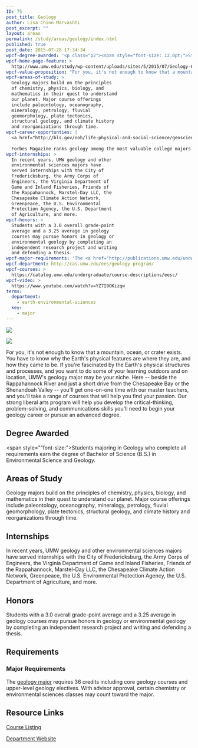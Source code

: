 ```yaml
---
ID: 75
post_title: Geology
author: Lisa Chinn Marvashti
post_excerpt: ""
layout: areas
permalink: /study/areas/geology/index.html
published: true
post_date: 2015-07-28 17:34:34
wpcf-degree-awarded: '<p class="p2"><span style="font-size: 12.0pt;">Students majoring in Geology who complete all requirements earn the degree of Bachelor of Science (B.S.) in Environmental Science and Geology.</span></p>'
wpcf-home-page-feature: >
  http://www.umw.edu/study/wp-content/uploads/sites/5/2015/07/Geology-6e.jpg
wpcf-value-proposition: "For you, it's not enough to know that a mountain, ocean, or crater exists. You have to know why the Earth's physical features are where they are, and how they came to be. If you're fascinated by the Earth's physical structures and processes, and you want to do some of your learning outdoors and on location, UMW's geology major may be your niche. Here -- beside the Rappahannock River and just a short drive from the Chesapeake Bay or the Shenandoah Valley -- you'll get one-on-one time with our master teachers, and you'll take a range of courses that will help you find your passion. Our strong liberal arts program will help you develop the critical-thinking, problem-solving, and communications skills you'll need to begin your geology career or pursue an advanced degree."
wpcf-areas-of-study: >
  Geology majors build on the principles
  of chemistry, physics, biology, and
  mathematics in their quest to understand
  our planet. Major course offerings
  include paleontology, oceanography,
  mineralogy, petrology, fluvial
  geomorphology, plate tectonics,
  structural geology, and climate history
  and reorganizations through time.
wpcf-career-opportunties: |
  <a href="http://bls.gov/ooh/life-physical-and-social-science/geoscientists.htm">Job opportunities for geoscientists</a> are increasing, with an expected growth between 2012 and 2022 of 16 percent. In 2012, median pay in the field was $90,890.
  
  Forbes Magazine ranks geology among the most valuable college majors through 2020, based on projected starting salary, mid-career pay, and BLS hiring forecasts.
wpcf-internships: >
  In recent years, UMW geology and other
  environmental sciences majors have
  served internships with the City of
  Fredericksburg, the Army Corps of
  Engineers, the Virginia Department of
  Game and Inland Fisheries, Friends of
  the Rappahannock, Marstel-Day LLC, the
  Chesapeake Climate Action Network,
  Greenpeace, the U.S. Environmental
  Protection Agency, the U.S. Department
  of Agriculture, and more.
wpcf-honors: >
  Students with a 3.0 overall grade-point
  average and a 3.25 average in geology
  courses may pursue honors in geology or
  environmental geology by completing an
  independent research project and writing
  and defending a thesis.
wpcf-major-requirements: 'The <a href="http://publications.umw.edu/undergraduatecatalog/courses-of-study/majors/geol/">geology major</a> requires 36 credits including core geology courses and upper-level geology electives. With advisor approval, certain chemistry or environmental sciences classes may count toward the major.'
wpcf-department: http://cas.umw.edu/ees/geology-program/
wpcf-courses: >
  https://catalog.umw.edu/undergraduate/course-descriptions/eesc/
wpcf-video: >
  https://www.youtube.com/watch?v=YZ7I9OKizqw
terms:
  department:
    - earth-environmental-sciences
  key:
    - major
---
```


<!-- Types Custom Fields: -->
[![](http://www.umw.edu/study/wp-content/uploads/sites/5/2015/07/Geology-6e.jpg)](http://www.umw.edu/study/wp-content/uploads/sites/5/2015/07/Geology-6e.jpg)
<!-- End home-page-feature -->

<!-- video -->
[![](https://i.ytimg.com/vi/YZ7I9OKizqw/hqdefault.jpg)](https://www.youtube.com/watch?v=YZ7I9OKizqw)
<!-- End video -->

<!-- value-proposition -->
For you, it\'s not enough to know that a mountain, ocean, or crater exists. You have to know why the Earth\'s physical features are where they are, and how they came to be. If you\'re fascinated by the Earth\'s physical structures and processes, and you want to do some of your learning outdoors and on location, UMW\'s geology major may be your niche. Here -- beside the Rappahannock River and just a short drive from the Chesapeake Bay or the Shenandoah Valley -- you\'ll get one-on-one time with our master teachers, and you\'ll take a range of courses that will help you find your passion. Our strong liberal arts program will help you develop the critical-thinking, problem-solving, and communications skills you\'ll need to begin your geology career or pursue an advanced degree.
<!-- End value-proposition -->

<!-- degree-awarded -->
## Degree Awarded
<span style=""font-size:">Students majoring in Geology who complete all requirements earn the degree of Bachelor of Science (B.S.) in Environmental Science and Geology.</span>
<!-- End degree-awarded -->
<!-- areas-of-study -->
## Areas of Study
Geology majors build on the principles of chemistry, physics, biology, and mathematics in their quest to understand our planet. Major course offerings include paleontology, oceanography, mineralogy, petrology, fluvial geomorphology, plate tectonics, structural geology, and climate history and reorganizations through time.
<!-- End areas-of-study -->

<!-- internships -->
## Internships
In recent years, UMW geology and other environmental sciences majors have served internships with the City of Fredericksburg, the Army Corps of Engineers, the Virginia Department of Game and Inland Fisheries, Friends of the Rappahannock, Marstel-Day LLC, the Chesapeake Climate Action Network, Greenpeace, the U.S. Environmental Protection Agency, the U.S. Department of Agriculture, and more.
<!-- End internships -->

<!-- honors -->
## Honors
Students with a 3.0 overall grade-point average and a 3.25 average in geology courses may pursue honors in geology or environmental geology by completing an independent research project and writing and defending a thesis.
<!-- End honors -->

<!-- requirements -->
## Requirements

<!-- major-requirements -->
### Major Requirements
The [geology major]("http://publications.umw.edu/undergraduatecatalog/courses-of-study/majors/geol/") requires 36 credits including core geology courses and upper-level geology electives. With advisor approval, certain chemistry or environmental sciences classes may count toward the major.
<!-- End major-requirements -->

<!-- End requirements -->

<!-- resource-links -->
## Resource Links

<!-- courses -->
[Course Listing](https://catalog.umw.edu/undergraduate/course-descriptions/eesc/)

<!-- End courses -->


<!-- department -->
[Department Website](http://cas.umw.edu/ees/geology-program/)

<!-- End department -->

<!-- End resource-links -->

<!-- End Types Custom Fields -->